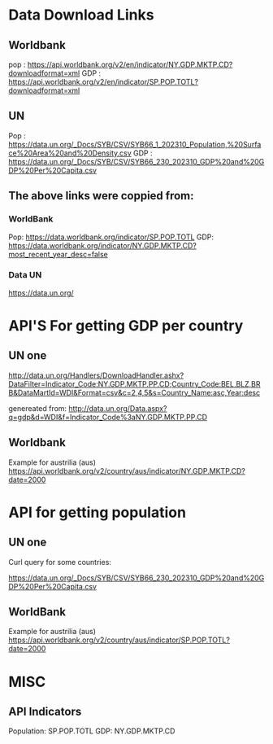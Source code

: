 # Data Download Links

## Worldbank
pop : https://api.worldbank.org/v2/en/indicator/NY.GDP.MKTP.CD?downloadformat=xml
GDP : https://api.worldbank.org/v2/en/indicator/SP.POP.TOTL?downloadformat=xml
## UN
Pop : https://data.un.org/_Docs/SYB/CSV/SYB66_1_202310_Population,%20Surface%20Area%20and%20Density.csv
GDP : https://data.un.org/_Docs/SYB/CSV/SYB66_230_202310_GDP%20and%20GDP%20Per%20Capita.csv


## The above links were coppied from:

### WorldBank
Pop: https://data.worldbank.org/indicator/SP.POP.TOTL
GDP: https://data.worldbank.org/indicator/NY.GDP.MKTP.CD?most_recent_year_desc=false

### Data UN
https://data.un.org/

# API'S For getting GDP per country

## UN one 

http://data.un.org/Handlers/DownloadHandler.ashx?DataFilter=Indicator_Code:NY.GDP.MKTP.PP.CD;Country_Code:BEL,BLZ,BRB&DataMartId=WDI&Format=csv&c=2,4,5&s=Country_Name:asc,Year:desc

genereated from: http://data.un.org/Data.aspx?q=gdp&d=WDI&f=Indicator_Code%3aNY.GDP.MKTP.PP.CD
## Worldbank
Example for austrilia (aus)
https://api.worldbank.org/v2/country/aus/indicator/NY.GDP.MKTP.CD?date=2000

# API for getting population

## UN one

Curl query for some countries:

https://data.un.org/_Docs/SYB/CSV/SYB66_230_202310_GDP%20and%20GDP%20Per%20Capita.csv
## WorldBank
Example for austrilia (aus)
https://api.worldbank.org/v2/country/aus/indicator/SP.POP.TOTL?date=2000

# MISC
## API Indicators

Population: SP.POP.TOTL
GDP:        NY.GDP.MKTP.CD
